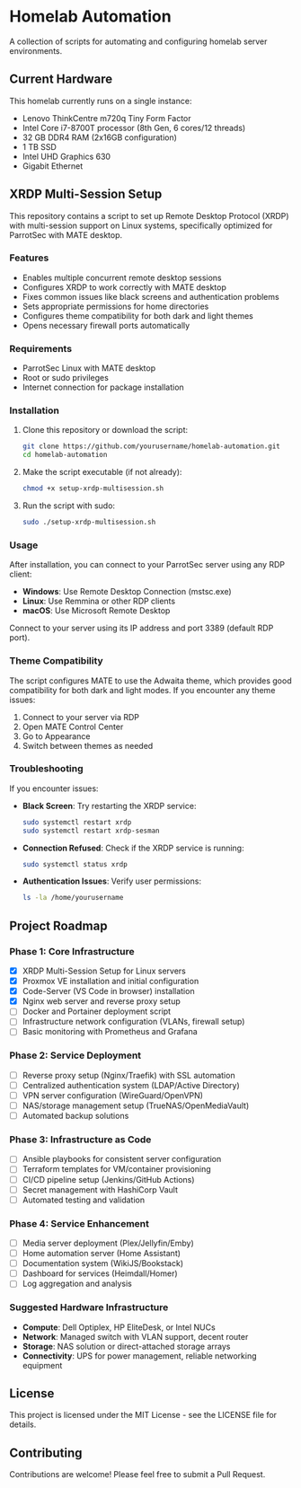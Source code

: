 # Homelab Automation

A collection of scripts for automating and configuring homelab server environments.

## Current Hardware

This homelab currently runs on a single instance:
- Lenovo ThinkCentre m720q Tiny Form Factor
- Intel Core i7-8700T processor (8th Gen, 6 cores/12 threads)
- 32 GB DDR4 RAM (2x16GB configuration)
- 1 TB SSD
- Intel UHD Graphics 630
- Gigabit Ethernet

## XRDP Multi-Session Setup

This repository contains a script to set up Remote Desktop Protocol (XRDP) with multi-session support on Linux systems, specifically optimized for ParrotSec with MATE desktop.

### Features

- Enables multiple concurrent remote desktop sessions
- Configures XRDP to work correctly with MATE desktop
- Fixes common issues like black screens and authentication problems
- Sets appropriate permissions for home directories
- Configures theme compatibility for both dark and light themes
- Opens necessary firewall ports automatically

### Requirements

- ParrotSec Linux with MATE desktop
- Root or sudo privileges
- Internet connection for package installation

### Installation

1. Clone this repository or download the script:
   ```bash
   git clone https://github.com/yourusername/homelab-automation.git
   cd homelab-automation
   ```

2. Make the script executable (if not already):
   ```bash
   chmod +x setup-xrdp-multisession.sh
   ```

3. Run the script with sudo:
   ```bash
   sudo ./setup-xrdp-multisession.sh
   ```

### Usage

After installation, you can connect to your ParrotSec server using any RDP client:

- **Windows**: Use Remote Desktop Connection (mstsc.exe)
- **Linux**: Use Remmina or other RDP clients
- **macOS**: Use Microsoft Remote Desktop

Connect to your server using its IP address and port 3389 (default RDP port).

### Theme Compatibility

The script configures MATE to use the Adwaita theme, which provides good compatibility for both dark and light modes. If you encounter any theme issues:

1. Connect to your server via RDP
2. Open MATE Control Center 
3. Go to Appearance
4. Switch between themes as needed

### Troubleshooting

If you encounter issues:

- **Black Screen**: Try restarting the XRDP service:
  ```bash
  sudo systemctl restart xrdp
  sudo systemctl restart xrdp-sesman
  ```

- **Connection Refused**: Check if the XRDP service is running:
  ```bash
  sudo systemctl status xrdp
  ```

- **Authentication Issues**: Verify user permissions:
  ```bash
  ls -la /home/yourusername
  ```

## Project Roadmap

### Phase 1: Core Infrastructure
- [x] XRDP Multi-Session Setup for Linux servers
- [x] Proxmox VE installation and initial configuration
- [x] Code-Server (VS Code in browser) installation 
- [x] Nginx web server and reverse proxy setup
- [ ] Docker and Portainer deployment script
- [ ] Infrastructure network configuration (VLANs, firewall setup)
- [ ] Basic monitoring with Prometheus and Grafana

### Phase 2: Service Deployment
- [ ] Reverse proxy setup (Nginx/Traefik) with SSL automation
- [ ] Centralized authentication system (LDAP/Active Directory)
- [ ] VPN server configuration (WireGuard/OpenVPN)
- [ ] NAS/storage management setup (TrueNAS/OpenMediaVault)
- [ ] Automated backup solutions

### Phase 3: Infrastructure as Code
- [ ] Ansible playbooks for consistent server configuration
- [ ] Terraform templates for VM/container provisioning
- [ ] CI/CD pipeline setup (Jenkins/GitHub Actions)
- [ ] Secret management with HashiCorp Vault
- [ ] Automated testing and validation

### Phase 4: Service Enhancement
- [ ] Media server deployment (Plex/Jellyfin/Emby)
- [ ] Home automation server (Home Assistant)
- [ ] Documentation system (WikiJS/Bookstack)
- [ ] Dashboard for services (Heimdall/Homer)
- [ ] Log aggregation and analysis

### Suggested Hardware Infrastructure
- **Compute**: Dell Optiplex, HP EliteDesk, or Intel NUCs
- **Network**: Managed switch with VLAN support, decent router
- **Storage**: NAS solution or direct-attached storage arrays
- **Connectivity**: UPS for power management, reliable networking equipment

## License

This project is licensed under the MIT License - see the LICENSE file for details.

## Contributing

Contributions are welcome! Please feel free to submit a Pull Request. 